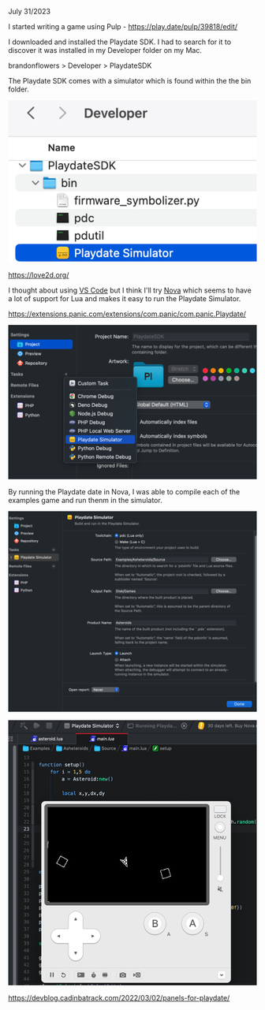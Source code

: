 July 31/2023

I started writing a game using Pulp - https://play.date/pulp/39818/edit/

I downloaded and installed the Playdate SDK. I had to search for it to discover it was installed in my Developer folder on my Mac.

brandonflowers > Developer > PlaydateSDK

The Playdate SDK comes with a simulator which is found within the the bin folder.

![simular location](./playdate/simulator.png)

https://love2d.org/

I thought about using [VS Code](https://devblog.cadinbatrack.com/2021/09/28/developing-for-playdate-in-vscode/) but I think I'll try [Nova](https://nova.app/) which seems to have a lot of support for Lua and makes it easy to run the Playdate Simulator.

https://extensions.panic.com/extensions/com.panic/com.panic.Playdate/

![simular location](./playdate/nova-playdate.png)

By running the Playdate date in Nova, I was able to compile each of the examples game and run thenm in the simulator.

![simular location](./playdate/asteroids-setup.png)

![simular location](./playdate/asteroids-simulator.png)

https://devblog.cadinbatrack.com/2022/03/02/panels-for-playdate/
